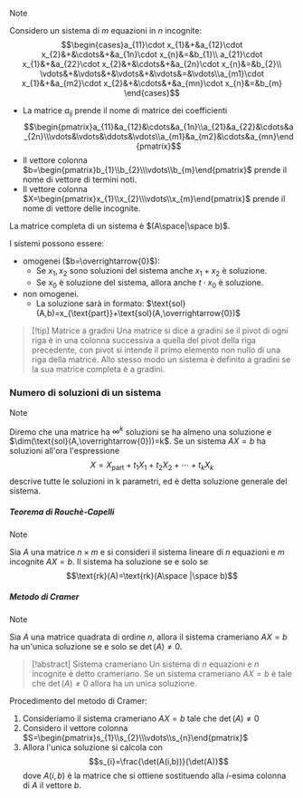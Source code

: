 >[!note]
>Considero un sistema di $m$ equazioni in $n$ incognite: $$\begin{cases}a_{11}\cdot x_{1}&+&a_{12}\cdot x_{2}&+&\cdots&+&a_{1n}\cdot x_{n}&=&b_{1}\\
>a_{21}\cdot x_{1}&+&a_{22}\cdot x_{2}&+&\cdots&+&a_{2n}\cdot x_{n}&=&b_{2}\\
>\vdots&+&\vdots&+&\vdots&+&\vdots&=&\vdots\\a_{m1}\cdot x_{1}&+&a_{m2}\cdot x_{2}&+&\cdots&+&a_{mn}\cdot x_{n}&=&b_{m}
>\end{cases}$$
>- La matrice $a_{ij}$ prende il nome di matrice dei coefficienti $$\begin{pmatrix}a_{11}&a_{12}&\cdots&a_{1n}\\a_{21}&a_{22}&\cdots&a_{2n}\\\vdots&\vdots&\ddots&\vdots\\a_{m1}&a_{m2}&\cdots&a_{mn}\end{pmatrix}$$
>- Il vettore colonna $b=\begin{pmatrix}b_{1}\\b_{2}\\\vdots\\b_{m}\end{pmatrix}$ prende il nome di vettore di termini noti.
>- Il vettore colonna $X=\begin{pmatrix}x_{1}\\x_{2}\\\vdots\\x_{m}\end{pmatrix}$ prende il nome di vettore delle incognite.

La matrice completa di un sistema è $(A\space|\space b)$.

I sistemi possono essere:
- omogenei ($b=\overrightarrow{0}$):
	- Se $x_{1},x_{2}$ sono soluzioni del sistema anche $x_{1}+x_{2}$ è soluzione.
	- Se $x_{0}$ è soluzione del sistema, allora anche $t\cdot x_{0}$ è soluzione.
- non omogenei.
	- La soluzione sarà in formato: $\text{sol}(A,b)=x_{\text{part}}+\text{sol}(A,\overrightarrow{0})$

>[!tip] Matrice a gradini
>Una matrice si dice a gradini se il pivot di ogni riga è in una colonna successiva a quella del pivot della riga precedente, con pivot si intende il primo elemento non nullo di una riga della matrice. Allo stesso modo un sistema è definito a gradini se la sua matrice completa è a gradini.

### Numero di soluzioni di un sistema
>[!note]
>Diremo che una matrice ha $\infty^{k}$ soluzioni se ha almeno una soluzione e $\dim(\text{sol}(A,\overrightarrow{0}))=k$. Se un sistema $AX=b$ ha soluzioni all'ora l'espressione $$X=X_\text{part} + t_{1}X_{1}+t_{2}X_{2}+\cdots+t_{k}X_{k}$$descrive tutte le soluzioni in k parametri, ed è detta soluzione generale del sistema.

##### Teorema di Rouchè-Capelli
>[!note]
>Sia $A$ una matrice $n\times m$ e si consideri il sistema lineare di $n$ equazioni e $m$ incognite $AX=b$. Il sistema ha soluzione se e solo se $$\text{rk}(A)=\text{rk}(A\space |\space b)$$

##### Metodo di Cramer
>[!note]
>Sia $A$ una matrice quadrata di ordine $n$, allora il sistema crameriano $AX=b$ ha un'unica soluzione se e solo se $\det(A)\neq0$.

>[!abstract] Sistema crameriano
>Un sistema di $n$ equazioni e $n$ incognite è detto crameriano. Se un sistema crameriano $AX=b$ è tale che $\det(A)\neq0$ allora ha un unica soluzione.

Procedimento del metodo di Cramer:

1. Consideriamo il sistema crameriano $AX=b$ tale che $\det(A)\neq0$
2. Considero il vettore colonna $S=\begin{pmatrix}s_{1}\\s_{2}\\\vdots\\s_{n}\end{pmatrix}$
3. Allora l'unica soluzione si calcola con $$s_{i}=\frac{\det(A(i,b))}{\det(A)}$$dove $A(i,b)$ è la matrice che si ottiene sostituendo alla $i$-esima colonna di $A$ il vettore $b$.

